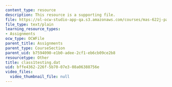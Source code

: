 ```yaml
---
content_type: resource
description: This resource is a supporting file.
file: https://ol-ocw-studio-app-qa.s3.amazonaws.com/courses/mas-622j-pattern-recognition-and-analysis-fall-2006/bffe4362226f5b7007e308a06388756e_class1testing.dat
file_type: text/plain
learning_resource_types:
- Assignments
ocw_type: OCWFile
parent_title: Assignments
parent_type: CourseSection
parent_uid: b7594090-e1b0-adee-2cf1-eb6cb09ce2b8
resourcetype: Other
title: class1testing.dat
uid: bffe4362-226f-5b70-07e3-08a06388756e
video_files:
  video_thumbnail_file: null
---
```

